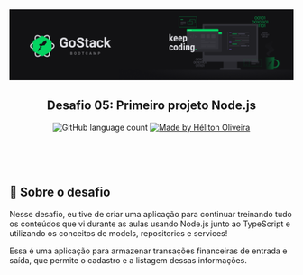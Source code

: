 <img src="./.github/banner.png">

<h2 align="center">Desafio 05: Primeiro projeto Node.js</h2>

<p align="center">
  <img alt="GitHub language count" src="https://img.shields.io/github/languages/count/heliton1988/desafio-fundamentos-node?color=%23#04d361">

  <a href="https://www.linkedin.com/in/helitonoliveira/">
    <img alt="Made by Héliton Oliveira" src="https://img.shields.io/badge/made%20by-Héliton Oliveira-%23#04d361">
  </a>
</p>

<br />
<br />
<br />

## :memo: **Sobre o desafio**

Nesse desafio, eu tive de criar uma aplicação para continuar treinando tudo os conteúdos que vi durante as aulas usando Node.js junto ao TypeScript e utilizando os conceitos de models, repositories e services!

Essa é uma aplicação para armazenar transações financeiras de entrada e saída, que permite o cadastro e a listagem dessas informações.
